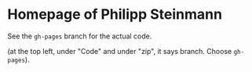 Homepage of Philipp Steinmann
===============

See the `gh-pages` branch for the actual code.

(at the top left, under "Code" and under "zip", it says branch. Choose `gh-pages`).

